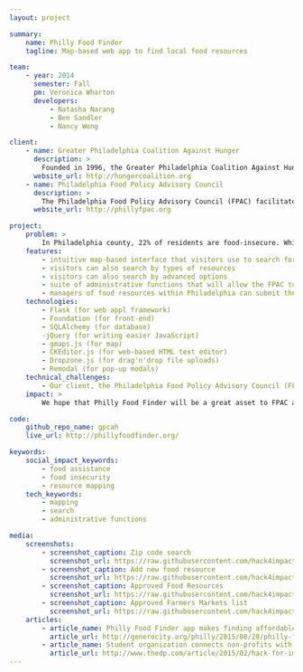 ```yaml
---
layout: project

summary:
    name: Philly Food Finder
    tagline: Map-based web app to find local food resources

team:
    - year: 2014
      semester: Fall
      pm: Veronica Wharton
      developers:
          - Natasha Narang
          - Ben Sandler
          - Nancy Wong

client:
    - name: Greater Philadelphia Coalition Against Hunger
      description: >
        Founded in 1996, the Greater Philadelphia Coalition Against Hunger strives to build a community where all people have the food they need to lead healthy lives. The Coalition connects people with food assistance programs and nutrition education; provides resources to a network of food pantries; and educates the public and policymakers about responsible solutions that prevent people from going hungry. 
      website_url: http://hungercoalition.org
    - name: Philadelphia Food Policy Advisory Council 
      description: >
        The Philadelphia Food Policy Advisory Council (FPAC) facilitates the development of responsible policies that improve access for Philadelphia residents to culturally appropriate, nutritionally sound, and affordable food that is grown locally through environmentally sustainable practices.
      website_url: http://phillyfpac.org

project:
    problem: >
        In Philadelphia county, 22% of residents are food-insecure. While there are food assistance programs -- including food pantries, soup kitchens, and senior meal sites -- available to Philadelphians, such resources may be difficult for those in need to learn about or find.
    features:
        - intuitive map-based interface that visitors use to search for food resources by zip code
        - visitors can also search by types of resources
        - visitors can also search by advanced options
        - suite of administrative functions that will allow the FPAC to easily add and update food resources and other content on the website
        - managers of food resources within Philadelphia can submit their food resource’s information for inclusion in the website’s database
    technologies:
        - Flask (for web appl framework)
        - Foundation (for front-end)
        - SQLAlchemy (for database)
        -jQuery (for writing easier JavaScript)
        - gmaps.js (for map)
        - CKEditor.js (for web-based HTML text editor) 
        - Dropzone.js (for drag'n'drop file uploads)
        - Remodal (for pop-up modals)
    technical_challenges:
        - Our client, the Philadelphia Food Policy Advisory Council (FPAC), tackled this problem by creating the Food Resources Toolkit, a comprehensive guide to food resources in Philadelphia. Our task was to adapt the Food Resources Toolkit for the web -- to develop a central web-based tool where individuals can find all food resources that are available within their zip code. Our client also emphasized the need for the website to be easily updatable with new or updated food resources and information.
    impact: >
        We hope that Philly Food Finder will be a great asset to FPAC and the greater Philadelphia community

code:
    github_repo_name: gpcah
    live_url: http://phillyfoodfinder.org/

keywords:
    social_impact_keywords:
        - food assistance
        - food insecurity
        - resource mapping
    tech_keywords:
        - mapping
        - search
        - administrative functions

media:
    screenshots:
        - screenshot_caption: Zip code search
          screenshot_url: https://raw.githubusercontent.com/hack4impact/gpcah/master/ss01.png
        - screenshot_caption: Add new food resource
          screenshot_url: https://raw.githubusercontent.com/hack4impact/gpcah/master/ss02.png
        - screenshot_caption: Approved Food Resources
          screenshot_url: https://raw.githubusercontent.com/hack4impact/gpcah/master/ss03.png
        - screenshot_caption: Approved Farmers Markets list
          screenshot_url: https://raw.githubusercontent.com/hack4impact/gpcah/master/ss04.png
    articles:
        - article_name: Philly Food Finder app makes finding affordable food easier
          article_url: http://generocity.org/philly/2015/08/28/philly-food-finder-app-makes-finding-affordable-food-easier/
        - article_name: Student organization connects non-profits with app development
          article_url: http://www.thedp.com/article/2015/02/hack-for-impact
---
```

